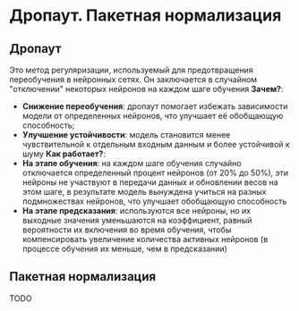 # Дропаут. Пакетная нормализация

## Дропаут

Это метод регуляризации, используемый для предотвращения переобучения в нейронных сетях. Он заключается в случайном "отключении" некоторых нейронов на каждом шаге обучения
**Зачем?**:

- **Снижение переобучения**: дропаут помогает избежать зависимости модели от определенных нейронов, что улучшает её обобщающую способность;
- **Улучшение устойчивости**: модель становится менее чувствительной к отдельным входным данным и более устойчивой к шуму
**Как работает?**:
- **На этапе обучения**: на каждом шаге обучения случайно отключается определенный процент нейронов (от 20% до 50%), эти нейроны не участвуют в передачи данных и обновлении весов на этом шаге, в результате модель вынуждена учиться на разных подмножествах нейронов, что улучшает обобщающую способность
- **На этапе предсказания**: используются все нейроны, но их выходные значения уменьшаются на коэффициент, равный вероятности их включения во время обучения, чтобы компенсировать увеличение количества активных нейронов (в процессе обучения их меньше, чем в предсказании)

## Пакетная нормализация

TODO
